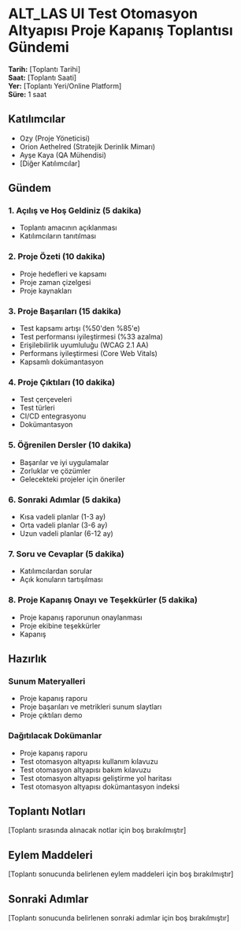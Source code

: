 # ALT_LAS UI Test Otomasyon Altyapısı Proje Kapanış Toplantısı Gündemi

**Tarih:** [Toplantı Tarihi]  
**Saat:** [Toplantı Saati]  
**Yer:** [Toplantı Yeri/Online Platform]  
**Süre:** 1 saat

## Katılımcılar

- Ozy (Proje Yöneticisi)
- Orion Aethelred (Stratejik Derinlik Mimarı)
- Ayşe Kaya (QA Mühendisi)
- [Diğer Katılımcılar]

## Gündem

### 1. Açılış ve Hoş Geldiniz (5 dakika)
- Toplantı amacının açıklanması
- Katılımcıların tanıtılması

### 2. Proje Özeti (10 dakika)
- Proje hedefleri ve kapsamı
- Proje zaman çizelgesi
- Proje kaynakları

### 3. Proje Başarıları (15 dakika)
- Test kapsamı artışı (%50'den %85'e)
- Test performansı iyileştirmesi (%33 azalma)
- Erişilebilirlik uyumluluğu (WCAG 2.1 AA)
- Performans iyileştirmesi (Core Web Vitals)
- Kapsamlı dokümantasyon

### 4. Proje Çıktıları (10 dakika)
- Test çerçeveleri
- Test türleri
- CI/CD entegrasyonu
- Dokümantasyon

### 5. Öğrenilen Dersler (10 dakika)
- Başarılar ve iyi uygulamalar
- Zorluklar ve çözümler
- Gelecekteki projeler için öneriler

### 6. Sonraki Adımlar (5 dakika)
- Kısa vadeli planlar (1-3 ay)
- Orta vadeli planlar (3-6 ay)
- Uzun vadeli planlar (6-12 ay)

### 7. Soru ve Cevaplar (5 dakika)
- Katılımcılardan sorular
- Açık konuların tartışılması

### 8. Proje Kapanış Onayı ve Teşekkürler (5 dakika)
- Proje kapanış raporunun onaylanması
- Proje ekibine teşekkürler
- Kapanış

## Hazırlık

### Sunum Materyalleri
- Proje kapanış raporu
- Proje başarıları ve metrikleri sunum slaytları
- Proje çıktıları demo

### Dağıtılacak Dokümanlar
- Proje kapanış raporu
- Test otomasyon altyapısı kullanım kılavuzu
- Test otomasyon altyapısı bakım kılavuzu
- Test otomasyon altyapısı geliştirme yol haritası
- Test otomasyon altyapısı dokümantasyon indeksi

## Toplantı Notları

[Toplantı sırasında alınacak notlar için boş bırakılmıştır]

## Eylem Maddeleri

[Toplantı sonucunda belirlenen eylem maddeleri için boş bırakılmıştır]

## Sonraki Adımlar

[Toplantı sonucunda belirlenen sonraki adımlar için boş bırakılmıştır]
